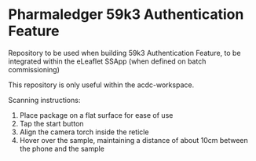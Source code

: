 # Pharmaledger 59k3 Authentication Feature

Repository to be used when building 59k3 Authentication Feature, to be integrated within the eLeaflet SSApp
(when defined on batch commissioning)

This repository is only useful within the acdc-workspace.

Scanning instructions:

1. Place package on a flat surface for ease of use
2. Tap the start button
3. Align the camera torch inside the reticle
4. Hover over the sample, maintaining a distance of about 10cm between the phone and the sample
